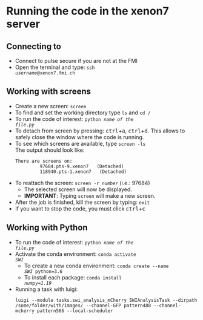 # Running the code in the xenon7 server
## Connecting to 
- Connect to pulse secure if you are not at the FMI
- Open the terminal and type: <code>ssh <i>username</i>@xenon7.fmi.ch</code>

## Working with screens
- Create a new screen: <code>screen</code>
- To find and set the working directory type <code>ls</code> and <code>cd /</code>
- To run the code of interest: <code>python <i>name of the file.py</i></code>
- To detach from screen by pressing: <kbd>ctrl</kbd>+<kbd>a</kbd>,  <kbd>ctrl</kbd>+<kbd>d</kbd>. This allows to safely close the window where the code is running.
- To see which screens are available, type <code>screen -ls</code> <br>
The output should look like:
  ```
  There are screens on: 
           97684.pts-9.xenon7   (Detached)
           118940.pts-1.xenon7   (Detached)
  ```
- To reattach the screen: <code>screen -r <i>number</i></code> (i.e.: 97684)
  - The selected screen will now be displayed. <br>
  - **IMPORTANT**: Typing <code>screen</code> will make a new screen.
- After the job is finished, kill the screen by typing: <code>exit</code>
- If you want to stop the code, you must click <kbd>ctrl</kbd>+<kbd>c</kbd>
  
## Working with Python 
- To run the code of interest: <code>python <i>name of the file.py</i></code>
- Activate the conda environment: <code>conda activate <i>SWI</i></code>
  - To create a new conda environment: <code>conda create --name <i>SWI</i> python=3.6</code>
  - To install each package: <code>conda install <i>numpy=1.19</i></code>
- Running a task with luigi:
  ```
  luigi --module tasks.swi_analysis_mCherry SWIAnalysisTask --dirpath /some/folder/with/images/ --channel-GFP pattern488 --channel-mcherry pattern566 --local-scheduler
  ```

